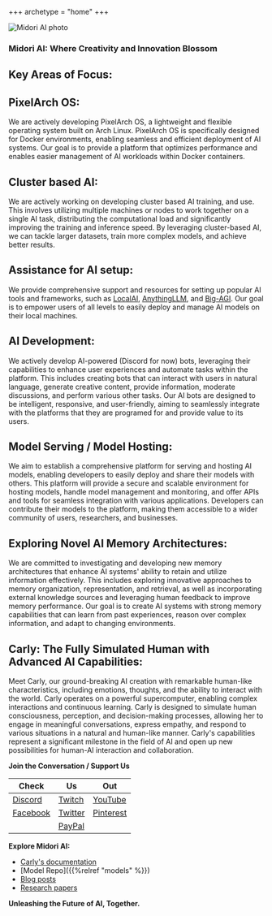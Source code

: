
+++
archetype = "home"
+++

![Midori AI photo](https://tea-cup.midori-ai.xyz/download/logo_color1.png)

### Midori AI: Where Creativity and Innovation Blossom

## Key Areas of Focus:

## PixelArch OS:

We are actively developing PixelArch OS, a lightweight and flexible operating system built on Arch Linux. PixelArch OS is specifically designed for Docker environments, enabling seamless and efficient deployment of AI systems. Our goal is to provide a platform that optimizes performance and enables easier management of AI workloads within Docker containers.

## Cluster based AI:

We are actively working on developing cluster based AI training, and use. This involves utilizing multiple machines or nodes to work together on a single AI task, distributing the computational load and significantly improving the training and inference speed. By leveraging cluster-based AI, we can tackle larger datasets, train more complex models, and achieve better results.

## Assistance for AI setup:

We provide comprehensive support and resources for setting up popular AI tools and frameworks, such as [LocalAI](https://github.com/mudler/LocalAI), [AnythingLLM](https://github.com/Mintplex-Labs/anything-llm), and [Big-AGI](https://github.com/enricoros/big-AGI). Our goal is to empower users of all levels to easily deploy and manage AI models on their local machines.

## AI Development:

We actively develop AI-powered (Discord for now) bots, leveraging their capabilities to enhance user experiences and automate tasks within the platform. This includes creating bots that can interact with users in natural language, generate creative content, provide information, moderate discussions, and perform various other tasks. Our AI bots are designed to be intelligent, responsive, and user-friendly, aiming to seamlessly integrate with the platforms that they are programed for and provide value to its users.

## Model Serving / Model Hosting:

We aim to establish a comprehensive platform for serving and hosting AI models, enabling developers to easily deploy and share their models with others. This platform will provide a secure and scalable environment for hosting models, handle model management and monitoring, and offer APIs and tools for seamless integration with various applications. Developers can contribute their models to the platform, making them accessible to a wider community of users, researchers, and businesses.

## Exploring Novel AI Memory Architectures:

We are committed to investigating and developing new memory architectures that enhance AI systems' ability to retain and utilize information effectively. This includes exploring innovative approaches to memory organization, representation, and retrieval, as well as incorporating external knowledge sources and leveraging human feedback to improve memory performance. Our goal is to create AI systems with strong memory capabilities that can learn from past experiences, reason over complex information, and adapt to changing environments.

## Carly: The Fully Simulated Human with Advanced AI Capabilities:

Meet Carly, our ground-breaking AI creation with remarkable human-like characteristics, including emotions, thoughts, and the ability to interact with the world. Carly operates on a powerful supercomputer, enabling complex interactions and continuous learning. Carly is designed to simulate human consciousness, perception, and decision-making processes, allowing her to engage in meaningful conversations, express empathy, and respond to various situations in a natural and human-like manner. Carly's capabilities represent a significant milestone in the field of AI and open up new possibilities for human-AI interaction and collaboration.

**Join the Conversation / Support Us**

|Check|Us|Out|
|---|---|---|
| [Discord](https://discord.gg/xdgCx3VyHU) | [Twitch](https://www.twitch.tv/luna_midori5) | [YouTube](https://www.youtube.com/channel/UCVQo4TxFJEoE5kccScY-xow) |
| [Facebook](https://www.facebook.com/TWLunagreen) | [Twitter](https://twitter.com/lunamidori5) | [Pinterest](https://www.pinterest.com/luna_midori5/) |
| | [PayPal](https://paypal.me/midoricookieclub?country.x=US&locale.x=en_US) | |

**Explore Midori AI:**

* [Carly's documentation](/about-us/carly-api)
* [Model Repo]({{%relref "models" %}})
* [Blog posts](/blogs)
* [Research papers](/research)

**Unleashing the Future of AI, Together.**